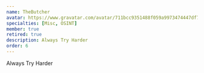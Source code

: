 ```yaml
---
name: TheButcher
avatar: https://www.gravatar.com/avatar/711bcc9351488f059a9973474447df76?d=identicon&s=256
specialties: [Misc, OSINT]
member: true
retired: true
description: Always Try Harder
order: 6
---
```


Always Try Harder

